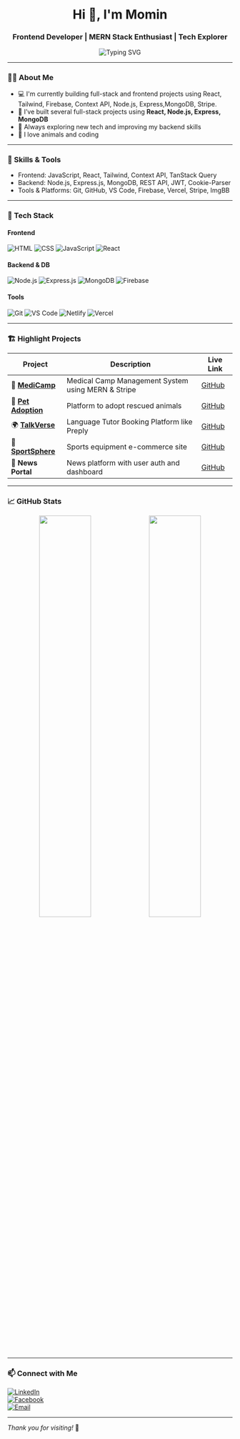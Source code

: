 <h1 align="center">Hi 👋, I'm Momin</h1>
<h3 align="center">Frontend Developer | MERN Stack Enthusiast | Tech Explorer</h3>

<p align="center">
  <img src="https://readme-typing-svg.demolab.com?font=Fira+Code&weight=500&size=24&pause=1000&color=1F9AFE&center=true&vCenter=true&width=435&lines=Passionate+Web+Developer;MERN+Stack+Learner;Always+Building+Something" alt="Typing SVG" />
</p>

---

### 🧑‍💻 About Me
- 💻 I'm currently building full-stack and frontend projects using React, Tailwind, Firebase, Context API, Node.js, Express,MongoDB, Stripe.
- 🚀 I’ve built several full-stack projects using **React, Node.js, Express, MongoDB**
- 🧠 Always exploring new tech and improving my backend skills
- 🐾 I love animals and coding

---

### 💪 Skills & Tools
- Frontend: JavaScript, React, Tailwind, Context API, TanStack Query
- Backend: Node.js, Express.js, MongoDB, REST API, JWT, Cookie-Parser
- Tools & Platforms: Git, GitHub, VS Code, Firebase, Vercel, Stripe, ImgBB

---

### 🚀 Tech Stack

#### Frontend
![HTML](https://img.shields.io/badge/HTML5-e34c26?style=flat&logo=html5&logoColor=white)
![CSS](https://img.shields.io/badge/CSS3-1572B6?style=flat&logo=css3&logoColor=white)
![JavaScript](https://img.shields.io/badge/JavaScript-F7DF1E?style=flat&logo=javascript&logoColor=black)
![React](https://img.shields.io/badge/React-20232A?style=flat&logo=react&logoColor=61DAFB)

#### Backend & DB
![Node.js](https://img.shields.io/badge/Node.js-339933?style=flat&logo=nodedotjs&logoColor=white)
![Express.js](https://img.shields.io/badge/Express.js-404D59?style=flat)
![MongoDB](https://img.shields.io/badge/MongoDB-4EA94B?style=flat&logo=mongodb&logoColor=white)
![Firebase](https://img.shields.io/badge/Firebase-FFCA28?style=flat&logo=firebase)

#### Tools
![Git](https://img.shields.io/badge/Git-F05032?style=flat&logo=git&logoColor=white)
![VS Code](https://img.shields.io/badge/VS_Code-007ACC?style=flat&logo=visual-studio-code)
![Netlify](https://img.shields.io/badge/Netlify-00C7B7?style=flat&logo=netlify&logoColor=white)
![Vercel](https://img.shields.io/badge/Vercel-000000?style=flat&logo=vercel&logoColor=white)

---

### 🏗️ Highlight Projects

| Project | Description | Live Link |
|--------|-------------|-----------|
| 🏥 **[MediCamp](https://your-medicamp-site.netlify.app)** | Medical Camp Management System using MERN & Stripe | [GitHub](https://github.com/yourusername/medi-camp) |
| 🐶 **[Pet Adoption](https://breset9a6-pet-adoption.netlify.app/)** | Platform to adopt rescued animals | [GitHub](https://github.com/yourusername/pet-adoption) |
| 🌍 **[TalkVerse](https://your-talkverse.netlify.app)** | Language Tutor Booking Platform like Preply | [GitHub](https://github.com/yourusername/talkverse) |
| 🏀 **[SportSphere](https://your-sport-site.netlify.app)** | Sports equipment e-commerce site | [GitHub](https://github.com/yourusername/sport-sphere) |
| 📰 **News Portal** | News platform with user auth and dashboard | [GitHub](https://github.com/yourusername/news-portal) |

---

### 📈 GitHub Stats

<p align="center">
  <img src="https://github-readme-stats.vercel.app/api?username=mominm98&show_icons=true&theme=radical" width="48%" />
  <img src="https://github-readme-streak-stats.herokuapp.com/?user=mominm98&theme=radical" width="48%" />
</p>

---

### 📫 Connect with Me

[![LinkedIn](https://img.shields.io/badge/LinkedIn-blue?style=flat&logo=linkedin)](https://linkedin.com/in/your-link)  
[![Facebook](https://img.shields.io/badge/Facebook-1877F2?style=flat&logo=facebook&logoColor=white)](https://facebook.com/your-link)  
[![Email](https://img.shields.io/badge/Gmail-D14836?style=flat&logo=gmail&logoColor=white)](mailto:your-email@gmail.com)

---

_Thank you for visiting!_ 🚀

